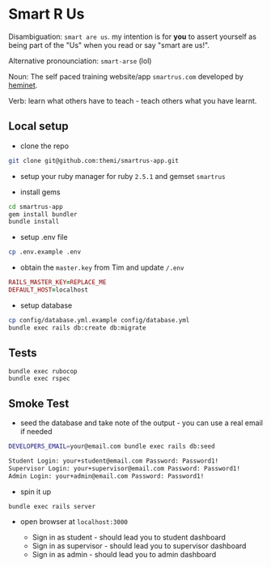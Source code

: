 # Smart R Us

Disambiguation:  `smart are us`.  my intention is for __you__ to assert yourself as being part of the "Us" when you read or say "smart are us!".

Alternative pronounciation:  `smart-arse`  (lol)

Noun: The self paced training website/app `smartrus.com` developed by [heminet](hemi.co.nz).

Verb: learn what others have to teach - teach others what you have learnt.


## Local setup

* clone the repo

```bash
git clone git@github.com:themi/smartrus-app.git
```

* setup your ruby manager for ruby `2.5.1` and gemset `smartrus`

* install gems

```bash
cd smartrus-app
gem install bundler
bundle install
```
* setup .env file

```bash
cp .env.example .env
```
* obtain the `master.key` from Tim and update `/.env`

```ruby
RAILS_MASTER_KEY=REPLACE_ME
DEFAULT_HOST=localhost
```

* setup database

```bash
cp config/database.yml.example config/database.yml
bundle exec rails db:create db:migrate
```

## Tests

```
bundle exec rubocop
bundle exec rspec
```

## Smoke Test

* seed the database and take note of the output - you can use a real email if needed

```bash
DEVELOPERS_EMAIL=your@email.com bundle exec rails db:seed

Student Login: your+student@email.com Password: Password1!
Supervisor Login: your+supervisor@email.com Password: Password1!
Admin Login: your+admin@email.com Password: Password1!
```

* spin it up

```
bundle exec rails server
```

* open browser at `localhost:3000`

  - Sign in as student - should lead you to student dashboard
  - Sign in as supervisor - should lead you to supervisor dashboard
  - Sign in as admin - should lead you to admin dashboard


